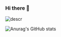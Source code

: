 ### Hi there 👋

![descr](https://wallpapercave.com/wp/wp4923991.png)


![Anurag's GitHub stats](https://github-readme-stats.vercel.app/api?username=andres0818&show_icons=true&theme=radical)

<!--
**andres0818/andres0818** is a ✨ _special_ ✨ repository because its `README.md` (this file) appears on your GitHub profile.

Here are some ideas to get you started:

- 🔭 I’m currently working on ...
- 🌱 I’m currently learning ...
- 👯 I’m looking to collaborate on ...
- 🤔 I’m looking for help with ...
- 💬 Ask me about ...
- 📫 How to reach me: ...
- 😄 Pronouns: ...
- ⚡ Fun fact: ...
-->
